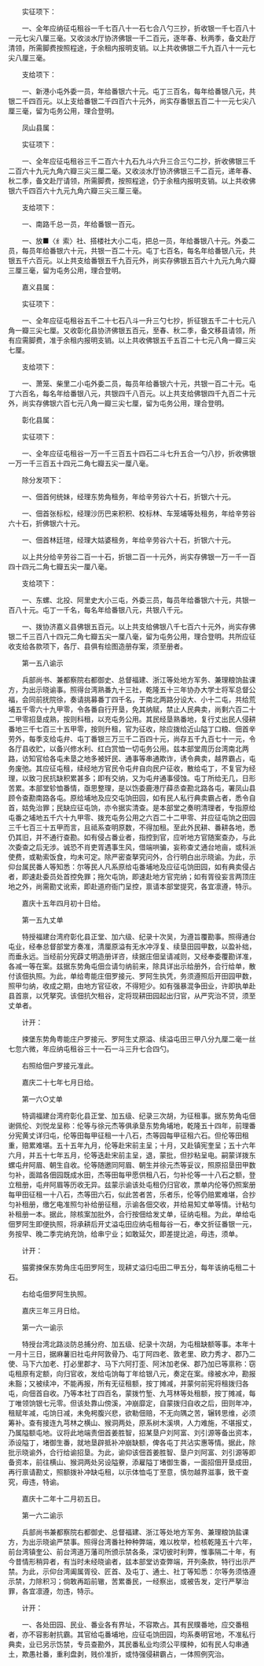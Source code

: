<!-- { "loadSidebar": true } -->
　　实征项下：

　　一、全年应纳征屯租谷一千七百八十一石七合八勺三抄，折收银一千七百八十一元七尖八厘三毫。又收淡水厅协济佛银一千二百元，逐年春、秋两季，备文赴厅清领，所需脚费按照程途，于余租内报明支销。以上共收佛银二千九百八十一元七尖八厘三毫。

　　支给项下：

　　一、新港小屯外委一员，年给番银六十元。屯丁三百名，每年给番银八元，共银二千四百元。以上支给番银二千四百六十元外，尚实存番银五百二十一元七尖八厘三毫，留为屯务公用，理合登明。

　　凤山县属：

　　实征项下：

　　一、全年应征屯租谷三千二百六十九石九斗六升三合三勺二抄，折收佛银三千二百六十九元九角六瓣三尖三厘二毫。又收淡水厅协济佛银三千二百元，递年春、秋二季，备文赴厅请领，所需脚费，按照程途，仍于余租内报明支销。以上共收佛银六千四百六十九元九角六瓣三尖三厘三毫。

　　支给项下：

　　一、南路千总一员，年给番银一百元。

　　一、放■〈纟索〉社、搭楼社大小二屯，把总一员，年给番银八十元。外委二员，每员年给番银六十元，共银一百二十元。屯丁七百名，每名年给番银八元，共银五千六百元。以上共支给番银五千九百元外，尚实存佛银五百六十九元九角六瓣三厘三毫，留为屯务公用，理合登明。

　　嘉义县属：

　　实征项下：

　　一、全年应征屯租谷五千二十七石八斗一升三勺七抄，折征银五千二十七元八角一瓣三尖七厘。又收彰化县协济佛银五百元，至春、秋二季，备文移县请领，所有应需脚费，准于余租内报明支销。以上共收佛银五千五百二十七元八角一瓣三尖七厘。

　　支给项下：

　　一、萧笼、柴里二小屯外委二员，每员年给番银六十元，共银一百二十元。屯丁六百名，每名年给番银八元，共银四千八百元。以上共支给佛银四千九百二十元外，尚实存佛银六百七元八角一瓣三尖七厘，留为屯务公用，理合登明。

　　彰化县属：

　　实征项下：

　　一、全年应征屯租谷一万一千三百五十四石二斗七升五合一勺八抄，折收佛银一万一千三百五十四元二角七瓣五尖一厘八毫。

　　除分发项下：

　　一、佃首何统妹，经理东势角租务，年给辛劳谷六十石，折银六十元。

　　一、佃首张标松，经理沙历巴来积积、校标林、车笼埔等处租务，年给辛劳谷六十石，折佛银六十元。

　　一、佃首林廷瑄，经理大姑婆租务，年给辛劳谷六十石，折银六十元。

　　以上共分给辛劳谷二百一十石，折银二百一十元外，尚实存佛银一万一千一百四十四元二角七瓣五尖一厘八毫。

　　支给项下：

　　一、东螺、北投、阿里史大小三屯，外委三员，每员年给番银六十元，共银一百八十元。屯丁一千名，每名年给番银八元，共银八千元。

　　一、拨协济嘉义县佛银五百元。以上共支给佛银八千七百六十元外，尚实存佛银二千三百八十四元二角七瓣五尖一厘八毫，留为屯务公用，理合登明。共所应征收支给各款项下，各厅、县俱有绘图造册存案，须至册者。

　　第一五八谕示

　　兵部尚书、兼都察院右都御史、总督福建、浙江等处地方军务、兼理粮饷盐课方，为出示晓谕事。照得台湾熟番九十三社，乾隆五十三年协办大学士将军总督公福，会同前抚院徐，奏请挑募番丁四千名，于南北两路分设大、小十二屯，共给荒埔五千零六十九甲零，令各番自行开垦，免其纳赋，禁止人民典卖，尚剩六百二十二甲零招垦成熟，按则科租，以充屯务公用。其民经垦熟番地，复行丈出民人侵耕番地三千七百三十五甲零，按则升租，官为征收，除应拨给近山隘丁口粮、佃首辛劳外，每季支给屯弁、屯丁番银三万三千二百四十元，尚存五千九百七十一元，令各厅县收贮，以备兴修水利、红白赏恤一切屯务公用。兹本部堂周历台湾南北两路，访知官给各屯未垦之地多被奸民、通事等串通欺诈，诱令典卖，越界霸占，屯务废弛。其应征屯租，续经地方官民令屯弁自向民户征收，散给屯丁，不复官为经理，以致刁民抗缺积累甚多；即有交纳，又为屯弁通事侵蚀。屯丁所给无几，日形苦累。本部堂轸恤番情，亟思整理，是以饬委鹿港厅薛丞查勘北路各屯，署凤山县顾令查勘南路各屯。原给埔地及应交屯饷田园，如有民人私行典卖霸占者，悉令自首，姑免治罪；民缺应征屯饷，亦令据实清查。是本部堂之奏明清理者，专指原给屯番之埔地五千六十九甲零、拨充屯务公用之六百二十二甲零、并应征屯饷之田园三千七百三十五甲而言，且祗系查明原数，不得加租。至此外民耕、番耕各地，悉仍其旧，并不通行查勘。如有侵占番业者，指控到官，应听地方官随案查办，与此次委查之后无涉。诚恐不肖吏胥遇事生风，借端哄骗，妄称查丈通台地亩，或科派使费，或勒索饭食，均未可定。除严密查拏究问外，合行明白出示晓谕。为此，示仰台属民番人等知悉：尔等民人凡系原给屯番埔地及应征屯饷田园，如有典卖侵占者，即速赴委员处首控免罪；拖欠屯饷，即速赴地方官完纳；如有胥役妄言两顶庄地之外，尚需勘丈讹索，即赴道府衙门呈控，禀请本部堂提究，各宜凛遵，特示。

　　嘉庆十五年四月初十日给。

　　第一五九丈单

　　特授福建台湾府彰化县正堂、加六级、纪录十次吴，为遵旨覆勘事。照得通台屯业，经奉总督部堂方奏准，清厘原溢有无水冲浮复、续垦田园甲数，以盈补绌，而垂永远。当经前分宪薜丈明造册详咨，续据庄佃呈请减则，又经奉委覆勘详准，各减一等在案。兹据东势角屯佃佥请匀纳前来，除具详出示给册外，合行给单，散付该佃执照。为此，单给粤能庄佃罗接元、罗阿生执凭，务须遵照后开田园甲数，照甲匀纳，收成之期，由地方官征收，不得短少。如有强暴混争田业，许即执单赴县首禀，以凭拏究。该佃抗欠租谷，定将现耕田园起出归官，从严究治不贷，须至丈单者。

　　计开：

　　捒堡东势角粤能庄户罗接元、罗阿生丈原溢、续溢屯田三甲八分九厘二毫一丝七忽六微，年应纳屯租谷三十一石一斗三升七合四勺。

　　右照给佃户罗接元准此。

　　嘉庆二十七年七月日给。

　　第一六○丈单

　　特调福建台湾府彰化县正堂、加五级、纪录三次胡，为征租事。据东势角屯佃谢佩伦、刘悦龙呈称：伦等与徐元杰等俱承垦东势角埔地，乾隆五十四年，前理番分宪黄丈详归屯，伦等田每甲征租一十八石，杰等园每甲征租六石。但伦等田租重，赔累难堪。五十五年九月，伦等赴宋前主呈；十月，又赴镇宪奎呈；五十六年六月，并五十七年五月，伦等迭赴宋前主呈，退，蒙批，但抄粘呈电。嗣蒙详拨东螺屯弁阿眉、朝生自收。伦等随邀同阿眉、朝生并徐元杰等妥议，照原招垦田甲数匀补，面踏各佃园既成水田，杰等田每甲愿供租八石，匀补伦等一十八石之额，登立租册，屯弁阿眉等历收无异。兹蒙示谕该处屯租仍归官收，票单内伦等仍照案册每甲田征租一十八石，杰等田六石，似此苦者苦，乐者乐，伦等仍赔累难堪，合抄匀补租册，缴乞电准照匀补给册征租，示谕各佃交收，并给易知丈单等情。计粘匀补租册一本。据此，除核案加批外，合行按佃给发丈单，征纳屯租。为此，单给屯佃罗阿生即便执照，将承耕后开丈溢屯田应纳屯租每谷一石，奉文折征番银一元，务按早、晚二季完纳充饷，给串宁业；如敢延欠，即差提比追，毋违，须单。

　　计开：

　　猫雾捒保东势角庄屯田罗阿生，现耕丈溢归屯田二甲五分，每年该纳屯租二十石。

　　右给屯佃罗阿生执照。

　　嘉庆三年三月日给。

　　第一六一谕示

　　特授台湾北路淡防总捕分府、加五级、纪录十次胡，为屯租缺额等事。本年十一月十三日，据麻薯旧社屯弁阿敦骨乃、屯丁阿四老、敦老里、欧力秀才、郡乃二使、马下六加老、打必里郡才、马下六阿打歪、阿沐加老保、郡乃加已等禀称：窃屯租原有定额，向归官收，发给屯饷每丁年给银八元，奏定在案。缘被水冲，勘报未豁；又被续冲，不能再报，所有无征租额，按丁摊减，并蒙何前宪将租拨归各屯，向佃首自收。乃等本社丁四百名，蒙拨竹堑、九芎林等处租额，按丁摊减，每丁唯领饷银七元零。但该处靠山傍溪，冲崩靡定，自蒙拨归自收之后，田则年冲，租赋年减，屯饷日减，未免枵腹兴悲，欲勒佃赔，不无向隅之苦，辗转思维，必须筹补。查有接连九芎林之横山、猴洞两处，原系树木溪埧，人力难施，不堪报丈，乃属隘额屯地。议将此地端责佃首姜胜智，招某垦户刘阿富、刘引源等备出资本，添设隘丁，堵御生番，就地垦辟抵补冲崩缺额，俾各屯丁共沾实惠等情。据此，除批示晓谕外，合行给谕招垦。为此，谕仰该佃首姜胜智、垦户刘阿富、刘引源等即备资本，前往横山、猴洞两处另设隘藔，添雇隘丁堵御生番，一面招佃开垦成田，再行禀请勘丈，照额拨补冲缺屯租，以示体恤屯丁至意，慎勿越界滋事，致干查究，毋违，特谕。

　　嘉庆十二年十二月初五日。

　　第一六二谕示

　　兵部尚书兼都察院右都御史、总督福建、浙江等处地方军务、兼理粮饷盐课方，为出示晓谕严禁事。照得台湾番社种种弊端，难以枚举，检核乾隆五十六年，前台湾镇奎公、前台湾道万藩司所颁示禁各条，深切彼时利弊，惟事隔二十年，有今昔情形稍异者，有当时未经晓谕者，兹本部堂访查弊端，开列条款，特行出示严禁。为此，示仰台湾阖属胥役、匠首、及屯丁、通土、社丁等知悉：尔等务须恪遵示禁，力除积习；倘敢再蹈前辙，苦累番民，一经察出，或被告发，定行严拏治罪，各宜凛遵，勿违，特示。

　　计开：

　　一、各处田园、民业、番业各有界址，不容欺占。其有民贌番地，应交番租者，亦不容影射抗霸。其官给屯番埔地，应征屯饷田园，均系奏明官地，不准私行典卖，业已另示饬禁，专员查勘外，其民番私业均须公平贌种，如有民人勾串通土，欺愚社番，重利盘剥，贱价准折，或恃强侵耕霸占，一体照例究治。

